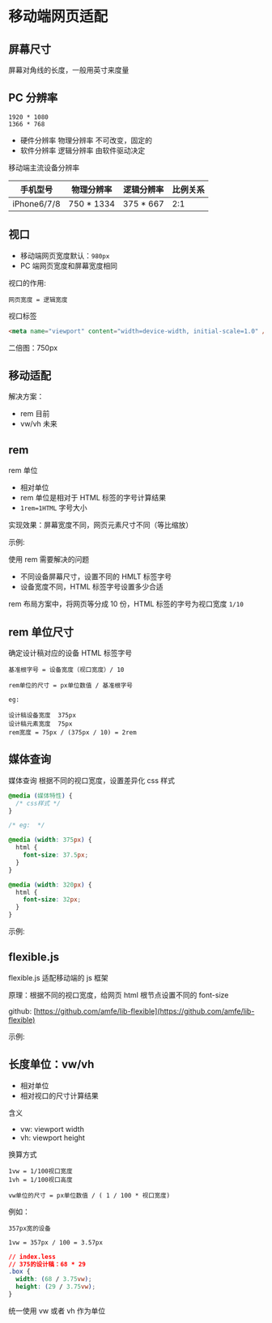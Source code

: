 # 移动端网页适配

## 屏幕尺寸

屏幕对角线的长度，一般用英寸来度量

## PC 分辨率

```
1920 * 1080
1366 * 768
```

- 硬件分辨率 物理分辨率 不可改变，固定的
- 软件分辨率 逻辑分辨率 由软件驱动决定

移动端主流设备分辨率

| 手机型号    | 物理分辨率  | 逻辑分辨率 | 比例关系 |
| ----------- | ----------- | ---------- | -------- |
| iPhone6/7/8 | 750 \* 1334 | 375 \* 667 | 2:1      |

## 视口

- 移动端网页宽度默认：`980px`
- PC 端网页宽度和屏幕宽度相同

视口的作用:

```
网页宽度 = 逻辑宽度
```

视口标签

```html
<meta name="viewport" content="width=device-width, initial-scale=1.0" />
```

二倍图：750px

## 移动适配

解决方案：

- rem 目前
- vw/vh 未来

## rem

rem 单位

- 相对单位
- rem 单位是相对于 HTML 标签的字号计算结果
- `1rem=1HTML` 字号大小

实现效果：屏幕宽度不同，网页元素尺寸不同（等比缩放）

示例:

[](demo/rem-1.html ':include :type=code')

[](demo/rem-1.html ':include height=120')

使用 rem 需要解决的问题

- 不同设备屏幕尺寸，设置不同的 HMLT 标签字号
- 设备宽度不同，HTML 标签字号设置多少合适

rem 布局方案中，将网页等分成 10 份，HTML 标签的字号为视口宽度 `1/10`

## rem 单位尺寸

确定设计稿对应的设备 HTML 标签字号

```
基准根字号 = 设备宽度（视口宽度）/ 10

rem单位的尺寸 = px单位数值 / 基准根字号

eg:

设计稿设备宽度  375px
设计稿元素宽度  75px
rem宽度 = 75px / (375px / 10) = 2rem
```

## 媒体查询

媒体查询 根据不同的视口宽度，设置差异化 css 样式

```css
@media (媒体特性) {
  /* css样式 */
}

/* eg:  */

@media (width: 375px) {
  html {
    font-size: 37.5px;
  }
}

@media (width: 320px) {
  html {
    font-size: 32px;
  }
}
```

示例:

[](demo/media.html ':include :type=code')

[](demo/media.html ':include height=120')

## flexible.js

flexible.js 适配移动端的 js 框架

原理：根据不同的视口宽度，给网页 html 根节点设置不同的 font-size

github: [https://github.com/amfe/lib-flexible](https://github.com/amfe/lib-flexible)

示例:

[](demo/flexible.js.html ':include :type=code')

[](demo/flexible.js.html ':include height=120')

## 长度单位：vw/vh

- 相对单位
- 相对视口的尺寸计算结果

含义

- vw: viewport width
- vh: viewport height

换算方式

```
1vw = 1/100视口宽度
1vh = 1/100视口高度

vw单位的尺寸 = px单位数值 / ( 1 / 100 * 视口宽度)
```

例如：

```
357px宽的设备

1vw = 357px / 100 = 3.57px
```

```css
// index.less
// 375的设计稿：68 * 29
.box {
  width: (68 / 3.75vw);
  height: (29 / 3.75vw);
}
```

统一使用 vw 或者 vh 作为单位
